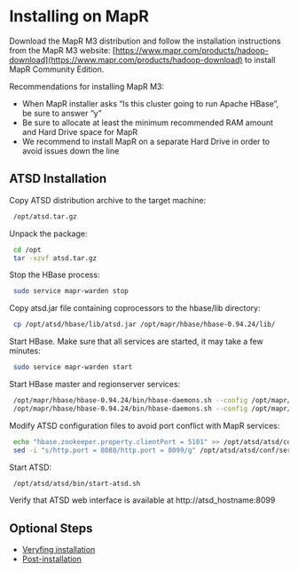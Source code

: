 # Installing on MapR


Download the MapR M3 distribution and follow the installation
instructions from the MapR M3 website:
[https://www.mapr.com/products/hadoop-download](https://www.mapr.com/products/hadoop-download)
to install MapR Community Edition.

Recommendations for installing MapR M3:

-   When MapR installer asks “Is this cluster going to run Apache
    HBase”, be sure to answer “y”
-   Be sure to allocate at least the minimum recommended RAM amount and
    Hard Drive space for MapR
-   We recommend to install MapR on a separate Hard Drive in order to
    avoid issues down the line

## ATSD Installation

Copy ATSD distribution archive to the target machine:

```sh
 /opt/atsd.tar.gz                                                         
```

Unpack the package:

```sh
 cd /opt                                                                  
 tar -xzvf atsd.tar.gz                                                    
```

Stop the HBase process:

```sh            
 sudo service mapr-warden stop                                            
```

Copy atsd.jar file containing coprocessors to the hbase/lib directory:

```sh
 cp /opt/atsd/hbase/lib/atsd.jar /opt/mapr/hbase/hbase-0.94.24/lib/       
```

Start HBase. Make sure that all services are started, it may take a few
minutes:

```sh
 sudo service mapr-warden start                                           
```

Start HBase master and regionserver services:

```sh
 /opt/mapr/hbase/hbase-0.94.24/bin/hbase-daemons.sh --config /opt/mapr/hbase/hbase-0.94.24/conf start master
 /opt/mapr/hbase/hbase-0.94.24/bin/hbase-daemons.sh --config /opt/mapr/hbase/hbase-0.94.24/conf start regionserver
```

Modify ATSD configuration files to avoid port conflict with MapR
services:

```sh
 echo "hbase.zookeeper.property.clientPort = 5181" >> /opt/atsd/atsd/conf/hadoop.properties
 sed -i "s/http.port = 8088/http.port = 8099/g" /opt/atsd/atsd/conf/server.properties
```

Start ATSD:

```sh
 /opt/atsd/atsd/bin/start-atsd.sh                                         
```

Verify that ATSD web interface is available at http://atsd_hostname:8099

## Optional Steps
- [Veryfing installation](veryfing-installation.md)
- [Post-installation](post-installation.md)